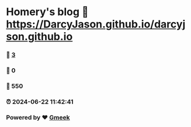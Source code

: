 # Homery's blog :link: https://DarcyJason.github.io/darcyjson.github.io 
### :page_facing_up: [3](https://DarcyJason.github.io/darcyjson.github.io/tag.html) 
### :speech_balloon: 0 
### :hibiscus: 550 
### :alarm_clock: 2024-06-22 11:42:41 
### Powered by :heart: [Gmeek](https://github.com/Meekdai/Gmeek)
